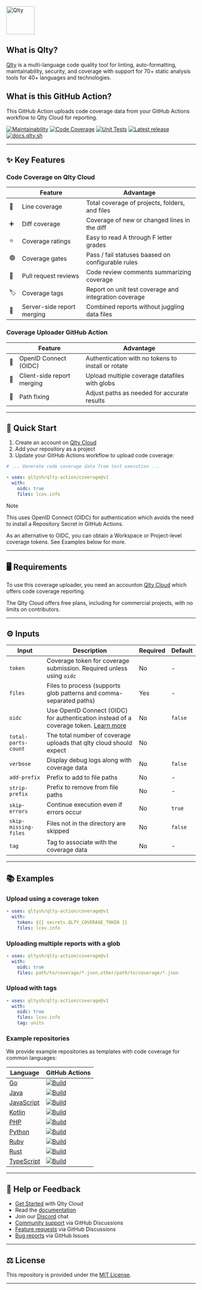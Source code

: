 <div align="left" id="top">
<a href="https://qlty.sh"><img alt="Qlty" src="https://cdn.brandfetch.io/idGrC4YgF4/theme/dark/idPHbenxLP.svg?c=1bxid64Mup7aczewSAYMX&t=1734797742010" height="75"></a>
</div>

## What is Qlty?

[Qlty](https://qlty.sh) is a multi-language code quality tool for linting, auto-formatting, maintainability, security, and coverage with support for 70+ static analysis tools for 40+ languages and technologies.

## What is this GitHub Action?

This GitHub Action uploads code coverage data from your GitHub Actions workflow to Qlty Cloud for reporting.

[![Maintainability](https://qlty.sh/badges/50c320fb-5b97-4e5d-9c5e-8808dfbf0c6f/maintainability.svg)](https://qlty.sh/gh/qltysh/projects/qlty-action)
[![Code Coverage](https://qlty.sh/badges/50c320fb-5b97-4e5d-9c5e-8808dfbf0c6f/test_coverage.svg?v=2)](https://qlty.sh/gh/qltysh/projects/qlty-action)
[![Unit Tests](https://github.com/qltysh/qlty-action/actions/workflows/tests.yml/badge.svg)](https://github.com/qltysh/qlty-action/actions/workflows/tests.yml)
[![Latest release](https://img.shields.io/github/v/release/qltysh/qlty-action?v=3)](https://github.com/qltysh/qlty-action/releases)
[![docs.qlty.sh](https://img.shields.io/badge/docs-docs.qlty.sh-08b2b7)](https://docs.qlty.sh)

---

## ✨ Key Features

### Code Coverage on Qlty Cloud

|     | Feature                    | Advantage                                             |
| --- | -------------------------- | ----------------------------------------------------- |
| 🚦  | Line coverage              | Total coverage of projects, folders, and files        |
| ➕  | Diff coverage              | Coverage of new or changed lines in the diff          |
| ⭐  | Coverage ratings           | Easy to read A through F letter grades                |
| 🟢  | Coverage gates             | Pass / fail statuses baased on configurable rules     |
| 💬  | Pull request reviews       | Code review comments summarizing coverage             |
| 🏷️  | Coverage tags              | Report on unit test coverage and integration coverage |
| 🔀  | Server-side report merging | Combined reports without juggling data files          |

### Coverage Uploader GitHub Action

|     | Feature                    | Advantage                                          |
| --- | -------------------------- | -------------------------------------------------- |
| 🔑  | OpenID Connect (OIDC)      | Authentication with no tokens to install or rotate |
| 🔀  | Client-side report merging | Upload multiple coverage datafiles with globs      |
| 🔧  | Path fixing                | Adjust paths as needed for accurate results        |

---

## 🚀 Quick Start

1. Create an account on [Qlty Cloud](https://qlty.sh)
2. Add your repository as a project
3. Update your GitHub Actions workflow to upload code coverage:

```yaml
# ... Generate code coverage data from test execution ...

- uses: qltysh/qlty-action/coverage@v1
  with:
    oidc: true
    files: lcov.info
```

> [!NOTE]
> This uses OpenID Connect (OIDC) for authentication which avoids the need to install a Repository Secret in GitHub Actions.
>
> As an alternative to OIDC, you can obtain a Workspace or Project-level coverage tokens. See Examples below for more.

---

## 🖥️ Requirements

To use this coverage uploader, you need an accounton [Qlty Cloud](https://qlty.sh) which offers code coverage reporting.

The Qlty Cloud offers free plans, including for commercial projects, with no limits on contributors.

---

## ⚙️ Inputs

| Input                | Description                                                                                                                                                                                                            | Required | Default |
| -------------------- | ---------------------------------------------------------------------------------------------------------------------------------------------------------------------------------------------------------------------- | -------- | ------- |
| `token`              | Coverage token for coverage submission. Required unless using `oidc`                                                                                                                                                   | No       | -       |
| `files`              | Files to process (supports glob patterns and comma-separated paths)                                                                                                                                                    | Yes      | -       |
| `oidc`               | Use OpenID Connect (OIDC) for authentication instead of a coverage token. [Learn more](https://docs.github.com/en/actions/deployment/security-hardening-your-deployments/about-security-hardening-with-openid-connect) | No       | `false` |
| `total-parts-count`  | The total number of coverage uploads that qlty cloud should expect                                                                                                                                                     | No       |         |
| `verbose`            | Display debug logs along with coverage data                                                                                                                                                                            | No       | `false` |
| `add-prefix`         | Prefix to add to file paths                                                                                                                                                                                            | No       | -       |
| `strip-prefix`       | Prefix to remove from file paths                                                                                                                                                                                       | No       | -       |
| `skip-errors`        | Continue execution even if errors occur                                                                                                                                                                                | No       | `true`  |
| `skip-missing-files` | Files not in the directory are skipped                                                                                                                                                                                 | No       | `false` |
| `tag`                | Tag to associate with the coverage data                                                                                                                                                                                | No       | -       |

---

## 📚 Examples

### Upload using a coverage token

```yaml
- uses: qltysh/qlty-action/coverage@v1
  with:
    token: ${{ secrets.QLTY_COVERAGE_TOKEN }}
    files: lcov.info
```

### Uploading multiple reports with a glob

```yaml
- uses: qltysh/qlty-action/coverage@v1
  with:
    oidc: true
    files: path/to/coverage/*.json,other/path/to/coverage/*.json
```

### Upload with tags

```yaml
- uses: qltysh/qlty-action/coverage@v1
  with:
    oidc: true
    files: lcov.info
    tag: units
```

### Example repositories

We provide example repositories as templates with code coverage for common languages:

| Language                                                   | GitHub Actions                                                                                                                                                         |
| ---------------------------------------------------------- | ---------------------------------------------------------------------------------------------------------------------------------------------------------------------- |
| [Go](https://github.com/qltysh/example-go)                 | [![Build](https://github.com/qltysh/example-go/actions/workflows/main.yml/badge.svg)](https://github.com/qltysh/example-go/actions/workflows/main.yml)                 |
| [Java](https://github.com/qltysh/example-java)             | [![Build](https://github.com/qltysh/example-java/actions/workflows/main.yml/badge.svg)](https://github.com/qltysh/example-java/actions/workflows/main.yml)             |
| [JavaScript](https://github.com/qltysh/example-javascript) | [![Build](https://github.com/qltysh/example-javascript/actions/workflows/main.yml/badge.svg)](https://github.com/qltysh/example-javascript/actions/workflows/main.yml) |
| [Kotlin](https://github.com/qltysh/example-kotlin)         | [![Build](https://github.com/qltysh/example-kotlin/actions/workflows/main.yml/badge.svg)](https://github.com/qltysh/example-kotlin/actions/workflows/main.yml)         |
| [PHP](https://github.com/qltysh/example-php)               | [![Build](https://github.com/qltysh/example-php/actions/workflows/main.yml/badge.svg)](https://github.com/qltysh/example-php/actions/workflows/main.yml)               |
| [Python](https://github.com/qltysh/example-python)         | [![Build](https://github.com/qltysh/example-python/actions/workflows/main.yml/badge.svg)](https://github.com/qltysh/example-python/actions/workflows/main.yml)         |
| [Ruby](https://github.com/qltysh/example-ruby)             | [![Build](https://github.com/qltysh/example-ruby/actions/workflows/main.yml/badge.svg)](https://github.com/qltysh/example-ruby/actions/workflows/main.yml)             |
| [Rust](https://github.com/qltysh/example-rust)             | [![Build](https://github.com/qltysh/example-rust/actions/workflows/main.yml/badge.svg)](https://github.com/qltysh/example-rust/actions/workflows/main.yml)             |
| [TypeScript](https://github.com/qltysh/example-typescript) | [![Build](https://github.com/qltysh/example-typescript/actions/workflows/main.yml/badge.svg)](https://github.com/qltysh/example-typescript/actions/workflows/main.yml) |

---

## 🛟 Help or Feedback

- [Get Started](https://qlty.sh/) with Qlty Cloud
- Read the [documentation](https://docs.qlty.sh)
- Join our [Discord](https://qlty.sh/discord) chat
- [Community support](https://github.com/orgs/qltysh/discussions/categories/q-a) via GitHub Discussions
- [Feature requests](https://github.com/orgs/qltysh/discussions/categories/feedback) via GitHub Discussions
- [Bug reports](https://github.com/qltysh/qlty-action/issues/new/choose) via GitHub Issues

---

## ⚖️ License

This repository is provided under the [MIT License](https://github.com/qltysh/qlty-action/blob/main/LICENSE.md).

---
